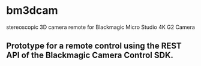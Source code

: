 # bm3dcam
stereoscopic 3D camera remote for Blackmagic Micro Studio 4K G2 Camera

## Prototype for a remote control using the REST API of the Blackmagic Camera Control SDK.

